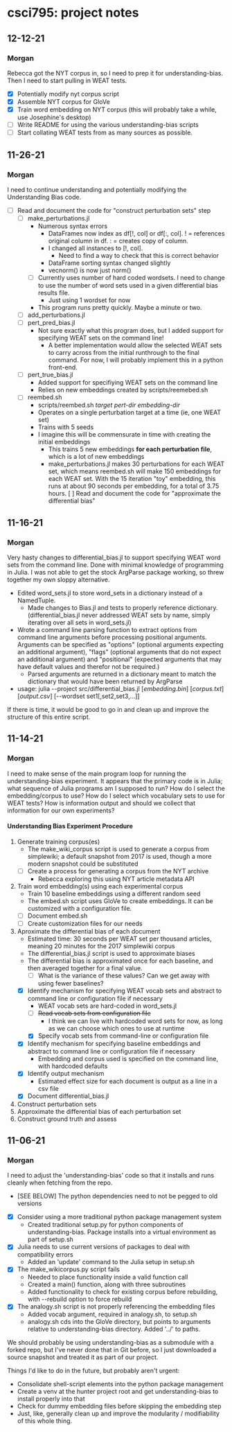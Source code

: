 # csci795: project notes

## 12-12-21
### Morgan

Rebecca got the NYT corpus in, so I need to prep it for
understanding-bias. Then I need to start pulling in WEAT tests.

- [X] Potentially modify nyt corpus script
- [X] Assemble NYT corpus for GloVe
- [X] Train word embedding on NYT corpus (this will probably take a
  while, use Josephine's desktop)
- [ ] Write README for using the various understanding-bias scripts
- [ ] Start collating WEAT tests from as many sources as possible.

## 11-26-21
### Morgan

I need to continue understanding and potentially modifying the
Understanding Bias code.

- [ ] Read and document the code for "construct perturbation sets" step
    - [ ] make_perturbations.jl
        - Numerous syntax errors
            - DataFrames now index as df[!, col] or df[:, col]. ! =
              references original column in df. : = creates copy of
              column.
            - I changed all instances to [!, col].
                - Need to find a way to check that this is correct
                  behavior
            - DataFrame sorting syntax changed slightly
            - vecnorm() is now just norm()
        - [ ] Currently uses number of hard coded wordsets. I need to change
          to use the number of word sets used in a given differential
          bias results file.
          - Just using 1 wordset for now
        - This program runs pretty quickly. Maybe a minute or two.
    - [ ] add_perturbations.jl
    - [ ] pert_pred_bias.jl
        - Not sure exactly what this program does, but I added support
          for specifying WEAT sets on the command line!
            - A better implementation would allow the selected WEAT sets
              to carry across from the initial runthrough to the final
              command. For now, I will probably implement this in a
              python front-end.
    - [ ] pert_true_bias.jl
        - Added support for specifiying WEAT sets on the command line
        - Relies on new embeddings created by scripts/reemebed.sh
    - [ ] reembed.sh
        - scripts/reembed.sh _target_ _pert-dir_ _embedding-dir_
        - Operates on a single perturbation target at a time (ie, one
          WEAT set)
        - Trains with 5 seeds
        - I imagine this will be commensurate in time with creating the
          initial embeddings
            - This trains 5 new embeddings __for each perturbation
              file__, which is a lot of new embeddings
            - make_perturbations.jl makes 30 perturbations for each WEAT
              set, which means reembed.sh will make 150 embeddings for
              each WEAT set. With the 15 iteration "toy" embedding, this
              runs at about 90 seconds per embedding, for a total of
              3.75 hours.
[ ] Read and document the code for "approximate the differential bias"

## 11-16-21
### Morgan

Very hasty changes to differential_bias.jl to support specifying WEAT
word sets from the command line. Done with minimal knowledge of
programming in Julia. I was not able to get the stock ArgParse package
working, so threw together my own sloppy alternative.

- Edited word_sets.jl to store word_sets in a dictionary instead of a
  NamedTuple.
    - Made changes to Bias.jl and tests to properly reference
      dictionary. (differential_bias.jl never addressed WEAT sets by
      name, simply iterating over all sets in word_sets.jl)
- Wrote a command line parsing function to extract options from
  command line arguments before processing positional arguments.
  Arguments can be specified as "options" (optional arguments
  expecting an additional argument), "flags" (optional arguments
  that do not expect an additional argument) and "positional"
  (expected arguments that may have default values and therefor not
  be required.)
    - Parsed arguments are returned in a dictionary meant to match
      the dictionary that would have been returned by ArgParse
- usage: julia --project src/differential\_bias.jl [_embedding.bin_]
  [_corpus.txt_] [_output.csv_] [--wordset set1[,set2,set3,...]]

If there is time, it would be good to go in and clean up and improve
the structure of this entire script.

## 11-14-21
### Morgan

I need to make sense of the main program loop for running the
understanding-bias experiment. It appears that the primary code is in
Julia; what sequence of Julia programs am I supposed to run? How do I
select the embedding/corpus to use? How do I select which vocabulary
sets to use for WEAT tests? How is information output and should we
collect that information for our own experiments?

#### Understanding Bias Experiment Procedure

1. Generate training corpus(es)
    - The make_wiki_corpus script is used to generate a corpus from
      simplewiki; a default snapshot from 2017 is used, though a more
      modern snapshot could be substituted
    - [ ] Create a process for generating a corpus from the NYT archive
        - Rebecca exploring this using NYT article metadata API
2. Train word embedding(s) using each experimental corpus
    - Train 10 baseline embeddings using a different random seed
    - The embed.sh script uses GloVe to create embeddings. It can be
      customized with a configuration file.
    - [ ] Document embed.sh
    - [ ] Create customization files for our needs
3. Aproximate the differential bias of each document
    - Estimated time: 30 seconds per WEAT set per thousand articles,
      meaning 20 minutes for the 2017 simplewiki corpus
    - The differential_bias.jl script is used to approximate biases
    - The differential bias is approximated once for each baseline, and
      then averaged together for a final value.
        - [ ] What is the variance of these values? Can we get away with
          using fewer baselines?
    - [X] Identify mechanism for specifying WEAT vocab sets and
      abstract to command line or configuration file if necessary
        - WEAT vocab sets are hard-coded in word_sets.jl
        - [ ] ~~Read vocab sets from configuration file~~
            - I think we can live with hardcoded word sets for now, as
              long as we can choose which ones to use at runtime
        - [X] Specify vocab sets from command-line or configuration file
    - [X] Identify mechanism for specifying baseline embeddings and
      abstract to command line or configuration file if necessary
        - Embedding and corpus used is specified on the command line,
          with hardcoded defaults
    - [X] Identify output mechanism
        - Estimated effect size for each document is output as a line in
          a csv file
    - [X] Document differential_bias.jl
4. Construct perturbation sets
5. Approximate the differential bias of each perturbation set
6. Construct ground truth and assess

## 11-06-21
### Morgan

I need to adjust the 'understanding-bias' code so that it installs and
runs cleanly when fetching from the repo.

- [SEE BELOW] The python dependencies need to not be pegged to old versions
- [X] Consider using a more traditional python package management system
    - Created traditional setup.py for python components of
    understanding-bias. Package installs into a virtual environment as
    part of setup.sh
- [X] Julia needs to use current versions of packages to deal with
  compatibility errors
    - Added an 'update' command to the Julia setup in setup.sh
- [X] The make\_wikicorpus.py script fails
    - Needed to place functionality inside a valid function call
    - Created a main() function, along with three subroutines
    - Added functionality to check for existing corpus before rebuilding,
      with --rebuild option to force rebuild
- [X] The analogy.sh script is not properly referencing the embedding
  files
    - Added vocab argument, required in analogy.sh, to setup.sh
    - analogy.sh cds into the GloVe directory, but points to arguments
      relative to understanding-bias directory. Added '../' to paths.

We should probably be using understanding-bias as a submodule with a
forked repo, but I've never done that in Git before, so I just
downloaded a source snapshot and treated it as part of our project.

Things I'd like to do in the future, but probably aren't urgent:
- Consolidate shell-script elements into the python package management
- Create a venv at the hunter project root and get understanding-bias to
  install properly into that
- Check for dummy embedding files before skipping the embedding step
- Just, like, generally clean up and improve the modularity /
  modifiability of this whole thing.
